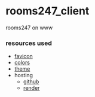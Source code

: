 # rooms247_client
rooms247 on www
### resources used
- [favicon](https://freesvg.org/vector-graphics-of-silhouette-of-a-simple-house)
- [colors](https://www.colourlovers.com/color/FACC3B/Lamp_yellow)
- [theme](https://github.com/morhetz/gruvbox)
- hosting
  - [github](https://pages.github.com/)
  - [render](https://render.com/)
